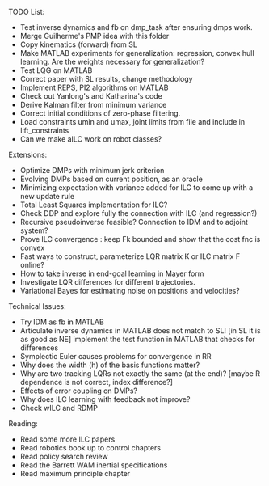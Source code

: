 TODO List:

- Test inverse dynamics and fb on dmp_task after ensuring dmps work.
- Merge Guilherme's PMP idea with this folder
- Copy kinematics (forward) from SL
- Make MATLAB experiments for generalization: regression, convex hull learning. 
  Are the weights necessary for generalization? 
- Test LQG on MATLAB 
- Correct paper with SL results, change methodology
- Implement REPS, PI2 algorithms on MATLAB
- Check out Yanlong's and Katharina's code
- Derive Kalman filter from minimum variance
- Correct initial conditions of zero-phase filtering.
- Load constraints umin and umax, joint limits from file and include in lift_constraints
- Can we make aILC work on robot classes?

Extensions:

- Optimize DMPs with minimum jerk criterion
- Evolving DMPs based on current position, as an oracle 
- Minimizing expectation with variance added for ILC to come up with a new update rule
- Total Least Squares implementation for ILC?
- Check DDP and explore fully the connection with ILC (and regression?)
- Recursive pseudoinverse feasible? Connection to IDM and to adjoint system?
- Prove ILC convergence : keep Fk bounded and show that the cost fnc is convex
- Fast ways to construct, parameterize LQR matrix K or ILC matrix F online?
- How to take inverse in end-goal learning in Mayer form
- Investigate LQR differences for different trajectories.
- Variational Bayes for estimating noise on positions and velocities?

Technical Issues:
- Try IDM as fb in MATLAB
- Articulate inverse dynamics in MATLAB does not match to SL! [in SL it is as good as NE]
implement the test function in MATLAB that checks for differences
- Symplectic Euler causes problems for convergence in RR
- Why does the width (h) of the basis functions matter?
- Why are two tracking LQRs not exactly the same (at the end)? 
  [maybe R dependence is not correct, index difference?]
- Effects of error coupling on DMPs?
- Why does ILC learning with feedback not improve?
- Check wILC and RDMP

Reading:
- Read some more ILC papers
- Read robotics book up to control chapters
- Read policy search review
- Read the Barrett WAM inertial specifications
- Read maximum principle chapter
